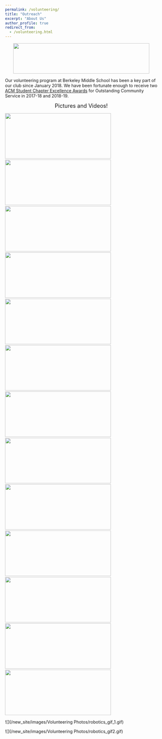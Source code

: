 ```yaml
---
permalink: /volunteering/
title: "Outreach"
excerpt: "About Us"
author_profile: true
redirect_from: 
  - /volunteering.html
---
```


<p align="center"> <img src= "/new_site/images/CommunityService_2019.jpg" width="450" height="100"> </p>

Our volunteering program at Berkeley Middle School has been a key part of our club since January 2018. We have been fortunate enough to receive two [ACM Student Chapter Excellence Awards](https://www.acm.org/chapters/student-chapter-excellence-awards/past-winners/past-winners) for Outstanding Community Service in 2017-18 and 2018-19. 

<p align="center"> <font size="4"> Pictures and Videos! </font> </p>

<p float="left">
  <img src= "/new_site/images/Volunteering Photos/IMG_0298.jpg" width="350" height="150" > 
  &nbsp;&nbsp;&nbsp;&nbsp;
  
  <img src= "/new_site/images/Volunteering Photos/20220208_155131.jpg" width="350" height="150" >
  &nbsp;&nbsp;&nbsp;&nbsp;
  
  <img src= "/new_site/images/Volunteering Photos/20220322_162557.jpg" width="350" height="150" >
  &nbsp;&nbsp;&nbsp;&nbsp;
  
  <img src= "/new_site/images/Volunteering Photos/20220412_155418.jpg" width="350" height="150" >
  &nbsp;&nbsp;&nbsp;&nbsp;
  
  <img src= "/new_site/images/Volunteering Photos/20220412_155507.jpg" width="350" height="150" >
  &nbsp;&nbsp;&nbsp;&nbsp;
  
  <img src= "/new_site/images/Volunteering Photos/20220222_160445.jpg" width="350" height="150" >
  &nbsp;&nbsp;&nbsp;&nbsp;
  
  <img src= "/new_site/images/Volunteering Photos/20220412_155159.jpg" width="350" height="150" >
  &nbsp;&nbsp;&nbsp;&nbsp;
  
  <img src= "/new_site/images/Volunteering Photos/20220208_160132.jpg" width="350" height="150" >
  &nbsp;&nbsp;&nbsp;&nbsp;
  
  <img src= "/new_site/images/Volunteering Photos/20220208_160244.jpg" width="350" height="150" >
  &nbsp;&nbsp;&nbsp;&nbsp;
  
  <img src= "/new_site/images/Volunteering Photos/20220412_155145.jpg" width="350" height="150" >
  &nbsp;&nbsp;&nbsp;&nbsp;
  
  <img src= "/new_site/images/Volunteering Photos/20220208_164621.jpg" width="350" height="150" >
  &nbsp;&nbsp;&nbsp;&nbsp;
  
  <img src= "/new_site/images/Volunteering Photos/robotics_gif_1.gif" width="350" height="150" >
  &nbsp;&nbsp;&nbsp;&nbsp;
  
  <img src= "/new_site/images/Volunteering Photos/robotics_gif2.gif" width="350" height="150" >

</p>

![](/new_site/images/Volunteering Photos/robotics_gif_1.gif)

![](/new_site/images/Volunteering Photos/robotics_gif2.gif)



